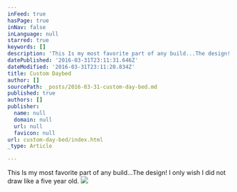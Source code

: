 ```yaml
---
inFeed: true
hasPage: true
inNav: false
inLanguage: null
starred: true
keywords: []
description: 'This Is my most favorite part of any build...The design! I only wish I did not draw like a five year old.'
datePublished: '2016-03-31T23:11:31.646Z'
dateModified: '2016-03-31T23:11:20.834Z'
title: Custom Daybed
author: []
sourcePath: _posts/2016-03-31-custom-day-bed.md
published: true
authors: []
publisher:
  name: null
  domain: null
  url: null
  favicon: null
url: custom-day-bed/index.html
_type: Article

---
```

This Is my most favorite part of any build...The design! I only wish I did not draw like a five year old.
![](https://the-grid-user-content.s3-us-west-2.amazonaws.com/ae051693-1ff3-4592-b3c6-42e843f274b4.png)